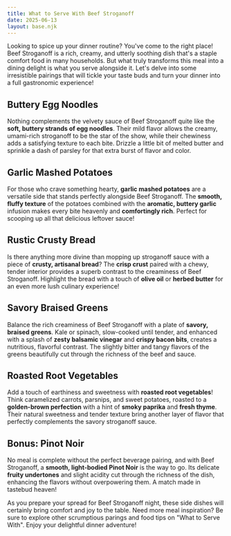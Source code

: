 ```yaml
---
title: What to Serve With Beef Stroganoff
date: 2025-06-13
layout: base.njk
---
```


Looking to spice up your dinner routine? You've come to the right place! Beef Stroganoff is a rich, creamy, and utterly soothing dish that's a staple comfort food in many households. But what truly transforms this meal into a dining delight is what you serve alongside it. Let's delve into some irresistible pairings that will tickle your taste buds and turn your dinner into a full gastronomic experience!

## **Buttery Egg Noodles**
Nothing complements the velvety sauce of Beef Stroganoff quite like the **soft, buttery strands of egg noodles**. Their mild flavor allows the creamy, umami-rich stroganoff to be the star of the show, while their chewiness adds a satisfying texture to each bite. Drizzle a little bit of melted butter and sprinkle a dash of parsley for that extra burst of flavor and color.

## **Garlic Mashed Potatoes**
For those who crave something hearty, **garlic mashed potatoes** are a versatile side that stands perfectly alongside Beef Stroganoff. The **smooth, fluffy texture** of the potatoes combined with the **aromatic, buttery garlic** infusion makes every bite heavenly and **comfortingly rich**. Perfect for scooping up all that delicious leftover sauce!

## **Rustic Crusty Bread**
Is there anything more divine than mopping up stroganoff sauce with a piece of **crusty, artisanal bread**? The **crisp crust** paired with a chewy, tender interior provides a superb contrast to the creaminess of Beef Stroganoff. Highlight the bread with a touch of **olive oil** or **herbed butter** for an even more lush culinary experience!

## **Savory Braised Greens**
Balance the rich creaminess of Beef Stroganoff with a plate of **savory, braised greens**. Kale or spinach, slow-cooked until tender, and enhanced with a splash of **zesty balsamic vinegar** and **crispy bacon bits**, creates a nutritious, flavorful contrast. The slightly bitter and tangy flavors of the greens beautifully cut through the richness of the beef and sauce.

## **Roasted Root Vegetables**
Add a touch of earthiness and sweetness with **roasted root vegetables**! Think caramelized carrots, parsnips, and sweet potatoes, roasted to a **golden-brown perfection** with a hint of **smoky paprika** and **fresh thyme**. Their natural sweetness and tender texture bring another layer of flavor that perfectly complements the savory stroganoff sauce.

## **Bonus: Pinot Noir**
No meal is complete without the perfect beverage pairing, and with Beef Stroganoff, a **smooth, light-bodied Pinot Noir** is the way to go. Its delicate **fruity undertones** and slight acidity cut through the richness of the dish, enhancing the flavors without overpowering them. A match made in tastebud heaven!

As you prepare your spread for Beef Stroganoff night, these side dishes will certainly bring comfort and joy to the table. Need more meal inspiration? Be sure to explore other scrumptious parings and food tips on "What to Serve With". Enjoy your delightful dinner adventure!